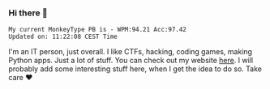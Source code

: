 ### Hi there 👋
<!-- PB START -->
```
My current MonkeyType PB is - WPM:94.21 Acc:97.42
Updated on: 11:22:08 CEST Time
```
<!-- PB END -->
I'm an IT person, just overall. I like CTFs, hacking, coding games, making Python apps. Just a lot of stuff.
You can check out my website [here](https://skill3472.github.io/).
I will probably add some interesting stuff here, when I get the idea to do so. Take care ❤️
